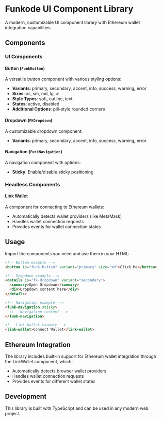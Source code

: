 # Funkode UI Component Library

A modern, customizable UI component library with Ethereum wallet integration capabilities.

## Components

### UI Components

#### Button (`FunkButton`)
A versatile button component with various styling options:
- **Variants**: primary, secondary, accent, info, success, warning, error
- **Sizes**: xs, sm, md, lg, xl
- **Style Types**: soft, outline, text
- **States**: active, disabled
- **Additional Options**: pill-style rounded corners

#### Dropdown (`FKDropdown`)
A customizable dropdown component:
- **Variants**: primary, secondary, accent, info, success, warning, error

#### Navigation (`FunkNavigation`)
A navigation component with options:
- **Sticky**: Enable/disable sticky positioning

### Headless Components

#### Link Wallet
A component for connecting to Ethereum wallets:
- Automatically detects wallet providers (like MetaMask)
- Handles wallet connection requests
- Provides events for wallet connection states

## Usage

Import the components you need and use them in your HTML:

```html
<!-- Button example -->
<button is="funk-button" variant="primary" size="md">Click Me</button>

<!-- Dropdown example -->
<details is="fk-dropdown" variant="secondary">
  <summary>Open Dropdown</summary>
  <div>Dropdown content here</div>
</details>

<!-- Navigation example -->
<funk-navigation sticky>
  <!-- Navigation content -->
</funk-navigation>

<!-- Link Wallet example -->
<link-wallet>Connect Wallet</link-wallet>
```

## Ethereum Integration

The library includes built-in support for Ethereum wallet integration through the LinkWallet component, which:
- Automatically detects browser wallet providers
- Handles wallet connection requests
- Provides events for different wallet states

## Development

This library is built with TypeScript and can be used in any modern web project.
